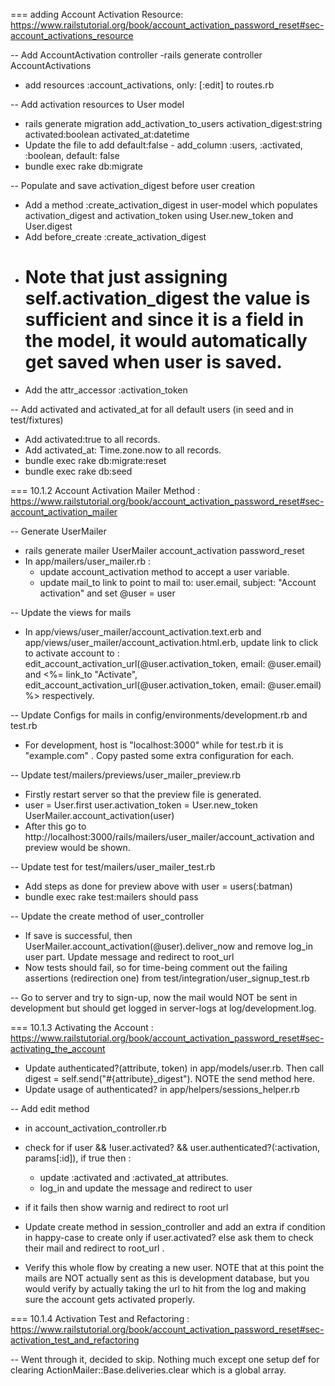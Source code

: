 

=== adding Account Activation Resource: https://www.railstutorial.org/book/account_activation_password_reset#sec-account_activations_resource

-- Add AccountActivation controller
-rails generate controller AccountActivations
- add resources :account_activations, only: [:edit] to routes.rb

-- Add activation resources to User model
- rails generate migration add_activation_to_users activation_digest:string activated:boolean activated_at:datetime
- Update the file to add default:false - add_column :users, :activated, :boolean, default: false
- bundle exec rake db:migrate

-- Populate and save activation_digest before user creation
- Add a method :create_activation_digest in user-model which populates activation_digest and activation_token using User.new_token and User.digest
- Add before_create :create_activation_digest
- # Note that just assigning self.activation_digest the value is sufficient and since it is a field in the model, it would automatically get saved when user is saved. 
- Add the attr_accessor :activation_token 

-- Add activated and activated_at for all default users (in seed and in test/fixtures)
- Add activated:true to all records.
- Add activated_at: Time.zone.now to all records. 
- bundle exec rake db:migrate:reset
- bundle exec rake db:seed

=== 10.1.2 Account Activation Mailer Method : https://www.railstutorial.org/book/account_activation_password_reset#sec-account_activation_mailer

-- Generate UserMailer
- rails generate mailer UserMailer account_activation password_reset
- In app/mailers/user_mailer.rb : 
  * update account_activation method to accept a user variable. 
  * update mail_to link to point to mail to: user.email, subject: "Account activation" and set @user = user

-- Update the views for mails
- In app/views/user_mailer/account_activation.text.erb and app/views/user_mailer/account_activation.html.erb, update link to click to activate account to : edit_account_activation_url(@user.activation_token, email: @user.email) and <%= link_to "Activate", edit_account_activation_url(@user.activation_token, email: @user.email) %> respectively. 

-- Update Configs for mails in config/environments/development.rb and test.rb
- For development, host is "localhost:3000" while for test.rb it is "example.com" . Copy pasted some extra configuration for each. 

-- Update test/mailers/previews/user_mailer_preview.rb
- Firstly restart server so that the preview file is generated.
- user = User.first 
  user.activation_token = User.new_token 
  UserMailer.account_activation(user) 
- After this go to http://localhost:3000/rails/mailers/user_mailer/account_activation and preview would be shown. 

-- Update test for test/mailers/user_mailer_test.rb 
- Add steps as done for preview above with user = users(:batman)
- bundle exec rake test:mailers should pass

-- Update the create method of user_controller
- If save is successful, then UserMailer.account_activation(@user).deliver_now and remove log_in user part. Update message and redirect to root_url
- Now tests should fail, so for time-being comment out the failing assertions (redirection one) from test/integration/user_signup_test.rb 

-- Go to server and try to sign-up, now the mail would NOT be sent in development but should get logged in server-logs at log/development.log. 

=== 10.1.3 Activating the Account : https://www.railstutorial.org/book/account_activation_password_reset#sec-activating_the_account

- Update authenticated?(attribute, token) in app/models/user.rb. Then call digest = self.send("#{attribute}_digest"). NOTE the send method here.
- Update usage of authenticated? in app/helpers/sessions_helper.rb 

-- Add edit method
- in account_activation_controller.rb
- check for if user && !user.activated? && user.authenticated?(:activation, params[:id]), if true then : 
  * update :activated and :activated_at attributes. 
  * log_in and update the message and redirect to user
- if it fails then show warnig and redirect to root url 

- Update create method in session_controller and add an extra if condition in happy-case to create only if user.activated? else ask them to check their mail and redirect to root_url . 

- Verify this whole flow by creating a new user. NOTE that at this point the mails are NOT actually sent as this is development database, but you would verify by actually taking the url to hit from the log and making sure the account gets activated properly. 

=== 10.1.4 Activation Test and Refactoring : https://www.railstutorial.org/book/account_activation_password_reset#sec-activation_test_and_refactoring

-- Went through it, decided to skip. Nothing much except one setup def for clearing ActionMailer::Base.deliveries.clear which is a global array.
